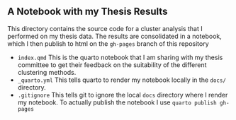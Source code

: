 ## A Notebook with my Thesis Results

This directory contains the source code for a cluster analysis that I performed on my thesis data. The results are consolidated in a notebook, which I then publish to html on the `gh-pages` branch of this repository

*   `index.qmd`
    This is the quarto notebook that I am sharing with my thesis committee to get their feedback on the suitability of the different clustering methods.
*   `_quarto.yml`
    This tells quarto to render my notebook locally in the `docs/` directory.
*   `.gitignore`
    This tells git to ignore the local `docs` directory where I render my notebook. To actually publish the notebook I use `quarto publish gh-pages`
